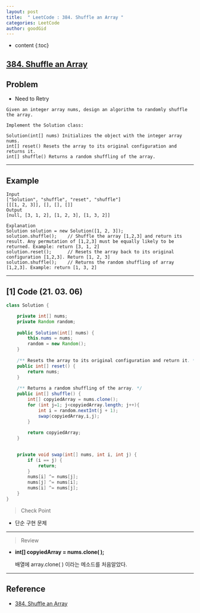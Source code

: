 ```yaml
---
layout: post
title:  " LeetCode : 384. Shuffle an Array "
categories: LeetCode
author: goodGid
---
```

* content
{:toc}

## [384. Shuffle an Array](https://leetcode.com/problems/shuffle-an-array/)

## Problem

* Need to Retry

```
Given an integer array nums, design an algorithm to randomly shuffle the array.

Implement the Solution class:

Solution(int[] nums) Initializes the object with the integer array nums.
int[] reset() Resets the array to its original configuration and returns it.
int[] shuffle() Returns a random shuffling of the array.
```





---

## Example

```
Input
["Solution", "shuffle", "reset", "shuffle"]
[[[1, 2, 3]], [], [], []]
Output
[null, [3, 1, 2], [1, 2, 3], [1, 3, 2]]

Explanation
Solution solution = new Solution([1, 2, 3]);
solution.shuffle();    // Shuffle the array [1,2,3] and return its result. Any permutation of [1,2,3] must be equally likely to be returned. Example: return [3, 1, 2]
solution.reset();      // Resets the array back to its original configuration [1,2,3]. Return [1, 2, 3]
solution.shuffle();    // Returns the random shuffling of array [1,2,3]. Example: return [1, 3, 2]
```

---

## [1] Code (21. 03. 06)

``` java
class Solution {

    private int[] nums;
    private Random random;
    
    public Solution(int[] nums) {
        this.nums = nums;
        random = new Random();
    }
    
    /** Resets the array to its original configuration and return it. */
    public int[] reset() {
        return nums;
    }
    
    /** Returns a random shuffling of the array. */
    public int[] shuffle() {
        int[] copyiedArray = nums.clone();
        for (int j=1; j<copyiedArray.length; j++){
            int i = random.nextInt(j + 1);
            swap(copyiedArray,i,j);
        }
        
        return copyiedArray;
    }
    

    private void swap(int[] nums, int i, int j) {
        if (i == j) {
            return;
        }
        nums[i] ^= nums[j];
        nums[j] ^= nums[i];
        nums[i] ^= nums[j];
    }
}
```

> Check Point

* 단순 구현 문제

---

> Review

* **int[] copyiedArray = nums.clone( );**

  배열에 array.clone( ) 이라는 메소드를 처음알았다.



---

## Reference

* [384. Shuffle an Array](https://leetcode.com/problems/shuffle-an-array/)